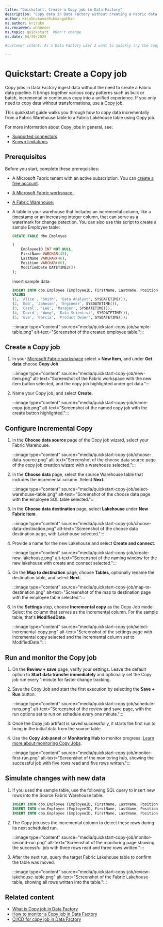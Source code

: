 ```yaml
---
title: "Quickstart: Create a Copy job in Data Factory"
description: "Copy data in Data Factory without creating a Fabric data pipeline."
author: KrishnakumarRukmangathan
ms.author: krirukm
ms.reviewer: whhender
ms.topic: quickstart  #Don't change
ms.date: 04/29/2025

#customer intent: As a Data Factory user I want to quickly try the Copy job functionality so that I can evaluate it for my own environment and start learning the tool.

---
```


# Quickstart: Create a Copy job

Copy jobs in Data Factory ingest data without the need to create a Fabric data pipeline. It brings together various copy patterns such as bulk or batch, incremental or continuous copy into a unified experience. If you only need to copy data without transformations, use a Copy job.

This quickstart guide walks you through how to copy data incrementally from a Fabric Warehouse table to a Fabric Lakehouse table using Copy job.  

For more information about Copy jobs in general, see:

- [Supported connectors](what-is-copy-job.md#supported-connectors)
- [Known limitations](create-copy-job.md#known-limitations)

## Prerequisites

Before you start, complete these prerequisites:

- A Microsoft Fabric tenant with an active subscription. You can [create a free account](https://www.microsoft.com/fabric).
- [A Microsoft Fabric workspace.](../fundamentals/create-workspaces.md).
- [A Fabric Warehouse.](../data-warehouse/create-warehouse.md)
- A table in your warehouse that includes an incremental column, like a timestamp or an increasing integer column, that can serve as a watermark for change detection. You can also use this script to create a sample Employee table:

    ```sql
    CREATE TABLE dbo.Employee 
    
    ( 
        EmployeeID INT NOT NULL, 
        FirstName VARCHAR(40), 
        LastName VARCHAR(40), 
        Position VARCHAR(60), 
        ModifiedDate DATETIME2(3) 
    ); 
    ```

    Insert sample data:

    ```sql
    INSERT INTO dbo.Employee (EmployeeID, FirstName, LastName, Position, ModifiedDate) 
    VALUES  
    (1, 'Alice', 'Smith', 'Data Analyst', SYSDATETIME()), 
    (2, 'Bob', 'Johnson', 'Engineer', SYSDATETIME()), 
    (3, 'Carol', 'Lee', 'Manager', SYSDATETIME()), 
    (4, 'David', 'Wong', 'Data Scientist', SYSDATETIME()), 
    (5, 'Eve', 'Garcia', 'Product Owner', SYSDATETIME());
    ```

    :::image type="content" source="media/quickstart-copy-job/sample-table.png" alt-text="Screenshot of the created employee table.":::

## Create a Copy job

1. In your [Microsoft Fabric workspace](../fundamentals/create-workspaces.md) select **+ New Item**, and under **Get data** choose **Copy Job**.

    :::image type="content" source="media/quickstart-copy-job/new-item.png" alt-text="Screenshot of the Fabric workspace with the new item button selected, and the copy job highlighted under get data.":::

1. Name your Copy job, and select **Create**.

    :::image type="content" source="media/quickstart-copy-job/name-copy-job.png" alt-text="Screenshot of the named copy job with the create button highlighted.":::

## Configure Incremental Copy

1. In the **Choose data source** page of the Copy job wizard, select your Fabric Warehouse.

    :::image type="content" source="media/quickstart-copy-job/choose-data-source.png" alt-text="Screenshot of the choose data source page of the copy job creation wizard with a warehouse selected.":::

1. In the **Choose data** page, select the source Warehouse table that includes the incremental column. Select **Next**.

    :::image type="content" source="media/quickstart-copy-job/select-warehouse-table.png" alt-text="Screenshot of the choose data page with the employee SQL table selected.":::

1. In the **Choose data destination** page, select **Lakehouse** under **New Fabric item.**

    :::image type="content" source="media/quickstart-copy-job/choose-data-destination.png" alt-text="Screenshot of the choose data destination page, with Lakehouse selected.":::

1. Provide a name for the new Lakehouse and select **Create and connect**.

    :::image type="content" source="media/quickstart-copy-job/create-new-lakehouse.png" alt-text="Screenshot of the naming window for the new lakehouse with create and connect selected.":::

1. On the **Map to destination** page, choose **Tables**, optionally rename the destination table, and select **Next**.

    :::image type="content" source="media/quickstart-copy-job/map-to-destination.png" alt-text="Screenshot of the map to destination page with the employee table selected.":::

1. In the **Settings** step, choose **Incremental copy** as the Copy Job mode. Select the column that serves as the incremental column. For the sample table, that's **ModifiedDate**.

    :::image type="content" source="media/quickstart-copy-job/select-incremental-copy.png" alt-text="Screenshot of the settings page with incremental copy selected and the incremental column set to ModifiedDate.":::

## Run and monitor the Copy job

1. On the **Review + save** page, verify your settings. Leave the default option to **Start data transfer immediately** and optionally set the Copy job run every 1 minute for faster change tracking.
1. Save the Copy Job and start the first execution by selecting the **Save + Run** button.

    :::image type="content" source="media/quickstart-copy-job/schedule-runs.png" alt-text="Screenshot of the review and save page, with the run options set to run on schedule every one minute.":::

1. Once the Copy job artifact is saved successfully, it starts the first run to bring in the initial data from the source table.

1. Use the **Copy Job panel** or **Monitoring Hub** to monitor progress. [Learn more about monitoring Copy Jobs](monitor-copy-job.md).

    :::image type="content" source="media/quickstart-copy-job/monitor-first-run.png" alt-text="Screenshot of the monitoring hub, showing the successful job with five rows read and five rows written.":::

## Simulate changes with new data

1. If you used the sample table, use the following SQL query to insert new rows into the Source Fabric Warehouse table.

    ```sql
    INSERT INTO dbo.Employee (EmployeeID, FirstName, LastName, Position, ModifiedDate) VALUES (6, 'John', 'Miller', 'QA Engineer', SYSDATETIME()); 
    INSERT INTO dbo.Employee (EmployeeID, FirstName, LastName, Position, ModifiedDate) VALUES (7, 'Emily', 'Clark', 'Business Analyst', SYSDATETIME()); 
    INSERT INTO dbo.Employee (EmployeeID, FirstName, LastName, Position, ModifiedDate) VALUES (8, 'Michael', 'Brown', 'UX Designer', SYSDATETIME()); 
    ```

1. The Copy job uses the incremental column to detect these rows during its next scheduled run.

    :::image type="content" source="media/quickstart-copy-job/monitor-second-run.png" alt-text="Screenshot of the monitoring page showing the successful job with three rows read and three rows written.":::

1. After the next run, query the target Fabric Lakehouse table to confirm the table was moved.

    :::image type="content" source="media/quickstart-copy-job/review-lakehouse-table.png" alt-text="Screenshot of the Fabric Lakehouse table, showing all rows written into the table.":::

## Related content

- [What is Copy job in Data Factory](what-is-copy-job.md)
- [How to monitor a Copy job in Data Factory](monitor-copy-job.md)
- [CI/CD for copy job in Data Factory](cicd-copy-job.md)
